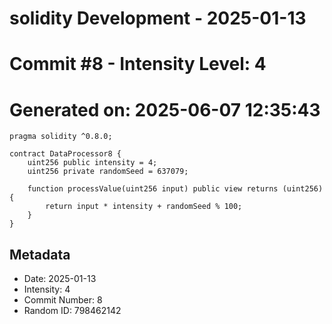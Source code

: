 ﻿# solidity Development - 2025-01-13
# Commit #8 - Intensity Level: 4
# Generated on: 2025-06-07 12:35:43
```solidity
pragma solidity ^0.8.0;

contract DataProcessor8 {
    uint256 public intensity = 4;
    uint256 private randomSeed = 637079;

    function processValue(uint256 input) public view returns (uint256) {
        return input * intensity + randomSeed % 100;
    }
}
```
## Metadata
- Date: 2025-01-13
- Intensity: 4
- Commit Number: 8
- Random ID: 798462142
